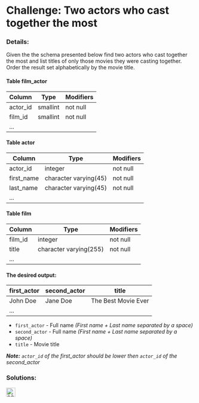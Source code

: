 # Challenge: Two actors who cast together the most

### Details:

Given the the schema presented below find two actors who cast together the most and list titles of only those movies they were casting together. Order the result set alphabetically by the movie title.

#### Table film_actor

| Column   | Type     | Modifiers |
| -------- | -------- | --------- |
| actor_id | smallint | not null  |
| film_id  | smallint | not null  |
| ...      |          |           |

#### Table actor

| Column     | Type                  | Modifiers |
| ---------- | --------------------- | --------- |
| actor_id   | integer               | not null  |
| first_name | character varying(45) | not null  |
| last_name  | character varying(45) | not null  |
| ...        |                       |           |

#### Table film

| Column  | Type                   | Modifiers |
| ------- | ---------------------- | --------- |
| film_id | integer                | not null  |
| title   | character varying(255) | not null  |
| ...     |                        |           |

#### The desired output:

| first_actor | second_actor | title               |
| ----------- | ------------ | ------------------- |
| John Doe    | Jane Doe     | The Best Movie Ever |
| ...         |              |                     |

- `first_actor` - Full name _(First name + Last name separated by a space)_
- `second_actor` - Full name _(First name + Last name separated by a space)_
- `title` - Movie title

**_Note:_** _`actor_id` of the first_actor should be lower then `actor_id` of the second_actor_

### Solutions:

[<img src="https://github.com/CrappyCodeMaker/Training-How-to-Code/blob/master/images/logo/sql.svg" height="24px" alt="SQL">](https://github.com/CrappyCodeMaker/Training-How-to-Code/blob/master/levels/4/Two%20actors%20who%20cast%20together%20the%20most/Solutions/SQL.sql)
